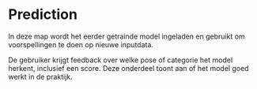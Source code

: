 # Prediction

In deze map wordt het eerder getrainde model ingeladen en gebruikt om voorspellingen te doen op nieuwe inputdata.

De gebruiker krijgt feedback over welke pose of categorie het model herkent, inclusief een score. Deze onderdeel toont aan of het model goed werkt in de praktijk.
